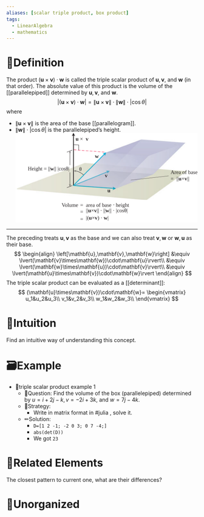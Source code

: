 ```yaml
---
aliases: [scalar triple product, box product]
tags:
  - LinearAlgebra
  - mathematics
---
```



# 📝Definition
The product $(\mathbf{u}\times\mathbf{v})\cdot\mathbf{w}$ is called the triple scalar product of  $\mathbf{u},\mathbf{v}$, and $\mathbf{w}$ (in that order). The absolute value of this product is the volume of the [[parallelepiped]] determined by $\mathbf{u},\mathbf{v}$, and $\mathbf{w}$.
$$
\lvert(\mathbf{u}\times\mathbf{v})\cdot\mathbf{w}\rvert=\lVert\mathbf{u}\times\mathbf{v}\rVert\cdot\lVert\mathbf{w}\rVert\cdot\lvert\cos\theta\rvert
$$
where
- $\lVert\mathbf{u}\times\mathbf{v}\rVert$ is the area of the base [[parallelogram]].
- $\lVert\mathbf{w}\rVert\cdot\lvert\cos\theta\rvert$ is the parallelepiped’s height.
![|500](../assets/triple_scalar_product.svg)
___
The preceding treats $\mathbf{u},\mathbf{v}$ as the base and we can also treat $\mathbf{v},\mathbf{w}$ or $\mathbf{w},\mathbf{u}$ as their base.
$$
\begin{align}
\left[\mathbf{u},\mathbf{v},\mathbf{w}\right]
&\equiv \lvert(\mathbf{v}\times\mathbf{w})\cdot\mathbf{u}\rvert\\
&\equiv \lvert(\mathbf{w}\times\mathbf{u})\cdot\mathbf{v}\rvert\\
&\equiv \lvert(\mathbf{u}\times\mathbf{v})\cdot\mathbf{w}\rvert
\end{align}
$$
The triple scalar product can be evaluated as a [[determinant]]:
$$
(\mathbf{u}\times\mathbf{v})\cdot\mathbf{w}=
\begin{vmatrix}
u_1&u_2&u_3\\
v_1&v_2&v_3\\
w_1&w_2&w_3\\
\end{vmatrix}
$$

# 🧠Intuition
Find an intuitive way of understanding this concept.

# 🗃Example
- 📁triple scalar product example 1
	- 💬Question: Find the volume of the box (parallelepiped) determined by $u = i + 2j - k, v = -2i + 3k$, and $w = 7j - 4k$.
	- 🏹Strategy:
		- Write in matrix format in #julia , solve it.
	- ✏Solution:
		- `D=[1 2 -1; -2 0 3; 0 7 -4;]`
		- `abs(det(D))`
		- We got `23`


# 🌱Related Elements
The closest pattern to current one, what are their differences?


# 🍂Unorganized